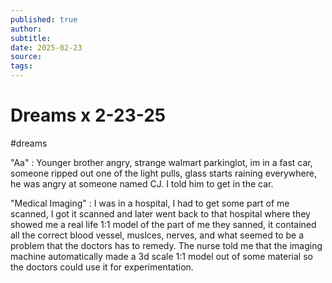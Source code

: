 ```yaml
---
published: true
author: 
subtitle: 
date: 2025-02-23
source: 
tags: 
---
```


# Dreams x 2-23-25

#dreams

"Aa" : Younger brother angry, strange walmart parkinglot, im in a fast car, someone ripped out one of the light pulls, glass starts raining everywhere, he was angry at someone named CJ. I told him to get in the car.

"Medical Imaging" : I was in a hospital, I had to get some part of me scanned, I got it scanned and later went back to that hospital where they showed me a real life 1:1 model of the part of me they sanned, it contained all the correct blood vessel, muslces, nerves, and what seemed to be a problem that the doctors has to remedy. The nurse told me that the imaging machine automatically made a 3d scale 1:1 model out of some material so the doctors could use it for experimentation. 

